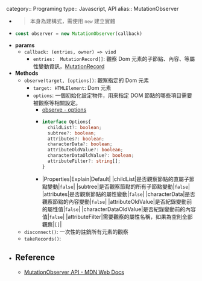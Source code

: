 category:: Programing
type:: Javascript, API
alias:: MutationObserver

- > 本身為建構式，需使用 `new` 建立實體
- ```javascript
  const observer = new MutationObserver(callback)
  ```
- **params**
	- `callback: (entries, owner) => viod`
		- `entries:  MutationRecord[]`: 觀察 Dom 元素的子節點、內容、等屬性變動資訊，[MutationRecord](https://developer.mozilla.org/en-US/docs/Web/API/MutationRecord)
- **Methods**
	- `observe(target, [options])`: 觀察指定的 Dom 元素
		- `target: HTMLElement`: Dom 元素
		- `options`:  一個初始化設定物件，用來指定 DOM 節點的哪些項目需要被觀察等相關設定。
			- [observe - options](https://developer.mozilla.org/en-US/docs/Web/API/MutationObserver/observe#syntax)
			- ```typescript
			  interface Options{
			    childList?: boolean;
			    subtree?: boolean;
			    attributes?: boolean;
			    characterData?: boolean;
			    attributeOldValue?: boolean;
			    characterDataOldValue?: boolean;
			    attributeFilter?: string[];
			  }
			  ```
			- |Properties|Explain|Default|
			  |childList|是否觀察節點的直屬子節點變動|`false`|
			  |subtree|是否觀察節點的所有子節點變動|`false`|
			  |attributes|是否觀察節點的屬性變動|`false`|
			  |characterData|是否觀察節點的內容變動|`false`|
			  |attributeOldValue|是否紀錄變動前的屬性值|`false`|
			  |characterDataOldValue|是否紀錄變動前的內容值|`false`|
			  |attributeFilter|需要觀察的屬性名稱，如果為空則全部觀察|`[]`|
	- `disconnect()`: 一次性的註銷所有元素的觀察
	- `takeRecords()`:
- ## Reference
	- [MutationObserver API - MDN Web Docs](https://developer.mozilla.org/en-US/docs/Web/API/MutationObserver)